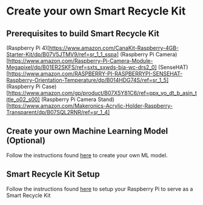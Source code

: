# Create your own Smart Recycle Kit


## Prerequisites to build Smart Recycle Kit
(Raspberry Pi 4)[https://www.amazon.com/CanaKit-Raspberry-4GB-Starter-Kit/dp/B07V5JTMV9/ref=sr_1_1_sspa]
(Raspberry Pi Camera)[https://www.amazon.com/Raspberry-Pi-Camera-Module-Megapixel/dp/B01ER2SKFS/ref=sxts_sxwds-bia-wc-drs2_0]
(SenseHAT)[https://www.amazon.com/RASPBERRY-PI-RASPBERRYPI-SENSEHAT-Raspberry-Orientation-Temperature/dp/B014HDG74S/ref=sr_1_5]
(Raspberry Pi Case)[https://www.amazon.com/gp/product/B07X5Y81C6/ref=ppx_yo_dt_b_asin_title_o02_s00]
(Raspberry Pi Camera Stand)[https://www.amazon.com/Makeronics-Acrylic-Holder-Raspberry-Transparent/dp/B07SQL2RNR/ref=sr_1_4]



## Create your own Machine Learning Model (Optional)
Follow the instructions found [here](ml/README.md) to create your own ML model.




## Smart Recycle Kit Setup
Follow the instructions found [here](iot/README.md) to setup your Raspberry Pi to serve as a Smart Recycle Kit 

